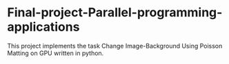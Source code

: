 # Final-project-Parallel-programming-applications
This project implements the task Change Image-Background Using Poisson Matting on GPU written in python.
